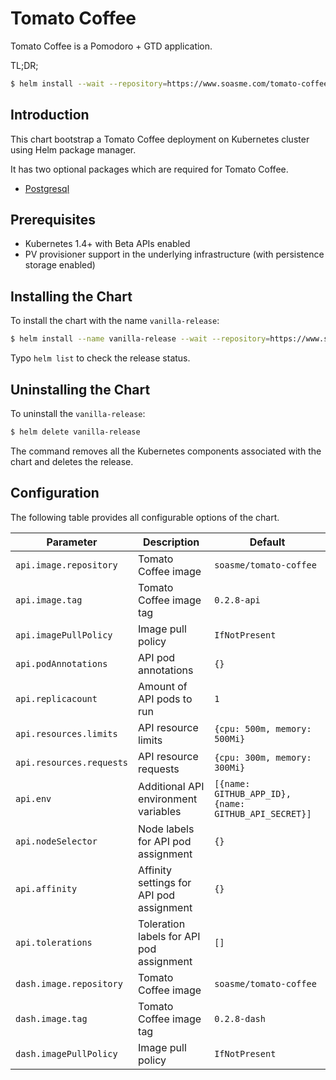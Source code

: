 # Tomato Coffee

Tomato Coffee is a Pomodoro + GTD application.

TL;DR;

```bash
$ helm install --wait --repository=https://www.soasme.com/tomato-coffee/charts tomato-coffee
```

## Introduction

This chart bootstrap a Tomato Coffee deployment on Kubernetes cluster using Helm package manager.

It has two optional packages which are required for Tomato Coffee.

* [Postgresql](https://github.com/kubernetes/charts/tree/master/stable/postgresql)

## Prerequisites

* Kubernetes 1.4+ with Beta APIs enabled
* PV provisioner support in the underlying infrastructure (with persistence storage enabled)

## Installing the Chart

To install the chart with the name `vanilla-release`:

```bash
$ helm install --name vanilla-release --wait --repository=https://www.soasme.com/tomato-coffee/charts tomato-coffee
```

Typo `helm list` to check the release status.

## Uninstalling the Chart

To uninstall the `vanilla-release`:

```bash
$ helm delete vanilla-release
```

The command removes all the Kubernetes components associated with the chart and deletes the release.

## Configuration

The following table provides all configurable options of the chart.

| **Parameter** | **Description** | **Default** |
| ------------- | --------------- | ----------- |
| `api.image.repository` | Tomato Coffee image | `soasme/tomato-coffee` |
| `api.image.tag` | Tomato Coffee image tag | `0.2.8-api` |
| `api.imagePullPolicy` | Image pull policy | `IfNotPresent` |
| `api.podAnnotations`                 | API pod annotations                         | `{}`                                                       |
| `api.replicacount`                   | Amount of API pods to run                   | `1`                                                        |
| `api.resources.limits`               | API resource limits                         | `{cpu: 500m, memory: 500Mi}`                               |
| `api.resources.requests`             | API resource requests                       | `{cpu: 300m, memory: 300Mi}`                               |
| `api.env`                            | Additional API environment variables        | `[{name: GITHUB_APP_ID}, {name: GITHUB_API_SECRET}]`       |
| `api.nodeSelector`                   | Node labels for API pod assignment          | `{}`                                                       |
| `api.affinity`                       | Affinity settings for API pod assignment    | `{}`                                                       |
| `api.tolerations`                    | Toleration labels for API pod assignment    | `[]`                                                       |
| `dash.image.repository` | Tomato Coffee image | `soasme/tomato-coffee` |
| `dash.image.tag` | Tomato Coffee image tag | `0.2.8-dash` |
| `dash.imagePullPolicy` | Image pull policy | `IfNotPresent` |

